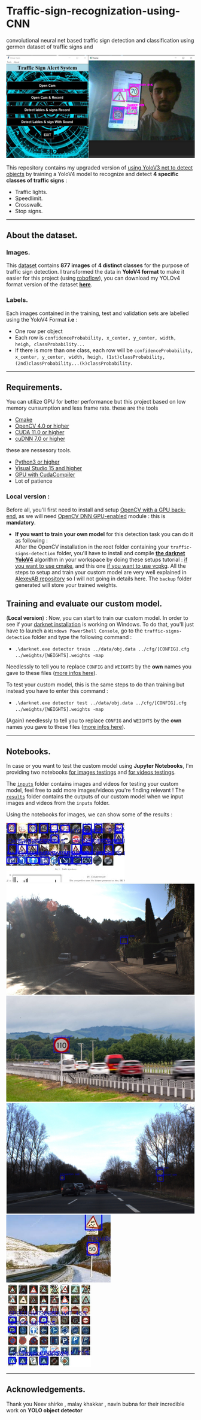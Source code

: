 # Traffic-sign-recognization-using-CNN
convolutional neural net based traffic sign detection and classification using germen dataset of traffic signs and


![plot](output/demo.png)

This repository contains my upgraded version of [using YoloV3 net to detect objects](https://github.com/fredotran/yolov3-opencvdnn) by training a YoloV4 model to recognize and detect **4 specific classes of traffic signs** : 

* Traffic lights.
* Speedlimit.
* Crosswalk.
* Stop signs.

---

## About the dataset.

### Images.
This [dataset](https://www.kaggle.com/andrewmvd/road-sign-detection) contains **877 images** of **4 distinct classes** for the purpose of traffic sign detection.
I transformed the data in **YoloV4 format** to make it easier for this project (using [roboflow](https://roboflow.com/)), you can download my YOLOv4 format version of the dataset **[here](https://github.com/fredotran/traffic-signs-detection/releases/download/weights/Traffic.Road.Signs.YoloV3.format.v2-10-01-2021.darknet.zip)**. 

### Labels.

Each images contained in the training, test and validation sets are labelled using the YoloV4 Format **i.e** : 
* One row per object
* Each row is `confidenceProbability, x_center, y_center, width, heigh, classProbability...`
* If there is more than one class, each row will be `confidenceProbability, x_center, y_center, width, heigh, (1st)classProbability, (2nd)classProbability...(k)classProbability.`

--- 

## Requirements.
You can utilize GPU for better performance but this project based on low memory cunsumption and less frame rate.
these are the tools
* [Cmake](https://cmake.org/runningcmake/)
* [OpenCV 4.0 or higher](https://opencv.org/releases/) 
* [CUDA 11.0 or higher](https://developer.nvidia.com/cuda-toolkit-archive) 
* [cuDNN 7.0 or higher](https://developer.nvidia.com/rdp/cudnn-archive) 

these are nessesory tools.
* [Python3 or higher](https://www.python.org/downloads/)
* [Visual Studio 15 and higher](https://visualstudio.microsoft.com/fr/downloads/)
* [GPU with CudaCompiler](https://en.wikipedia.org/wiki/CUDA#GPUs_supported)
* Lot of patience 


### **Local version** : 

Before all, you'll first need to install and setup [OpenCV with a GPU back-end](https://medium.com/analytics-vidhya/build-opencv-from-source-with-cuda-for-gpu-access-on-windows-5cd0ce2b9b37), as we will need [OpenCV DNN GPU-enabled](https://learnopencv.com/how-to-use-opencv-dnn-module-with-nvidia-gpu-on-windows/) module : this is **mandatory**.  

* **If you want to train your own model** for this detection task you can do it as following :  
After the OpenCV installation in the root folder containing your `traffic-signs-detection` folder, you'll have to install and compile **[the darknet YoloV4](https://github.com/AlexeyAB/darknet)** algorithm in your workspace by doing these setups tutorial : [if you want to use cmake](https://github.com/AlexeyAB/darknet#how-to-compile-on-windows-using-cmake), and this one [if you want to use vcpkg](https://github.com/AlexeyAB/darknet#how-to-compile-on-windows-using-vcpkg). All the steps to setup and train your custom model are very well explained in [AlexeyAB repository](https://github.com/AlexeyAB/darknet) so I will not going in details here. The `backup` folder generated will store your trained weights.



## Training and evaluate our custom model.

(**Local version**) : Now, you can start to train our custom model. In order to see if your [darknet installation](https://github.com/AlexeyAB/darknet) is working on Windows. To do that, you'll just have to launch a `Windows PowerShell Console`, go to the `traffic-signs-detection` folder and type the following command : 
* `.\darknet.exe detector train ../data/obj.data ../cfg/[CONFIG].cfg ../weights/[WEIGHTS].weights -map` 

Needlessly to tell you to replace `CONFIG` and `WEIGHTS` by the **own** names you gave to these files ([more infos here](https://github.com/AlexeyAB/darknet#when-should-i-stop-training)).

To test your custom model, this is the same steps to do than training but instead you have to enter this command : 
* `.\darknet.exe detector test ../data/obj.data ../cfg/[CONFIG].cfg ../weights/[WEIGHTS].weights -map` 

(Again) needlessly to tell you to replace `CONFIG` and `WEIGHTS` by the **own** names you gave to these files ([more infos here](https://github.com/AlexeyAB/darknet#custom-object-detection)).

---

## Notebooks.

In case or you want to test the custom model using **Jupyter Notebooks**, I'm providing two notebooks [for images testings](https://github.com/Pritesh24gurjar/Traffic-sign-recognization-using-CNN/blob/main/Traffic_Sign_Classifier.ipynb) and [for videos testings](https://github.com/Pritesh24gurjar/Traffic-sign-recognization-using-CNN/blob/main/video_test_smulator.ipynb).

The [`inputs`](https://github.com/Pritesh24gurjar/Traffic-sign-recognization-using-CNN/tree/main/images) folder contains images and videos for testing your custom model, feel free to add more images/videos you're finding relevant ! The [`results`](https://github.com/Pritesh24gurjar/Traffic-sign-recognization-using-CNN/tree/main/output) folder contains the outputs of our custom model when we input images and videos from the `inputs` folder.

Using the notebooks for images, we can show some of the results : 

![plot](output/yolov4res17.jpg) ![plot](output/yolov4res13.jpg) ![plot](output/yolov4res14.jpg)
![plot](output/yolov4res16.jpg) ![plot](output/yolov4res15.jpg)
![plot](output/yolov4res18.jpg) 

---


## Acknowledgements.

Thank you Neev shirke , malay khakkar , navin bubna for their incredible work on **YOLO object detector**
